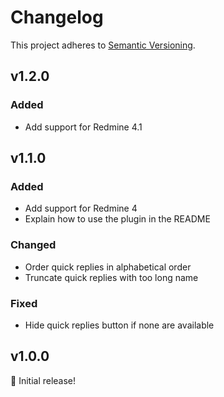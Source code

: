 # Changelog

This project adheres to [Semantic Versioning](https://semver.org/spec/v2.0.0.html).

## v1.2.0

### Added

* Add support for Redmine 4.1

## v1.1.0

### Added

* Add support for Redmine 4
* Explain how to use the plugin in the README

### Changed

* Order quick replies in alphabetical order
* Truncate quick replies with too long name

### Fixed

* Hide quick replies button if none are available

## v1.0.0

🎉 Initial release!